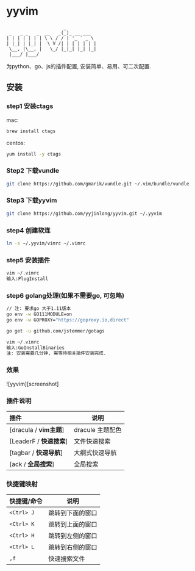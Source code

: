 # yyvim
```
                     _
 _   _ _   _  __   _(_)_ __ ___
| | | | | | | \ \ / / | '_ ` _ \
| |_| | |_| |  \ V /| | | | | | |
 \__, |\__, |   \_/ |_|_| |_| |_|
 |___/ |___/
```

为python、go、js的插件配置, 安装简单、易用、可二次配置.

## 安装

### step1 安装ctags
mac:
```bash
brew install ctags
```

centos:
```bash
yum install -y ctags
```

### Step2 下载vundle
```bash
git clone https://github.com/gmarik/vundle.git ~/.vim/bundle/vundle
```

### Step3 下载yyvim
```bash
git clone https://github.com/yyjinlong/yyvim.git ~/.yyvim
```

### step4 创建软连
```bash
ln -s ~/.yyvim/vimrc ~/.vimrc
```

### step5 安装插件
```bash
vim ~/.vimrc
输入:PlugInstall
```

### step6 golang处理(如果不需要go, 可忽略)
```bash
// 注: 要求go 大于1.11版本
go env -w GO111MODULE=on
go env -w GOPROXY="https://goproxy.io,direct"

go get -u github.com/jstemmer/gotags

vim ~/.vimrc
输入:GoInstallBinaries
注: 安装需要几分钟, 需等待相关插件安装完成.
```

### 效果

![yyvim][screenshot]

### 插件说明

| 插件                              | 说明                  |
| :---                              | ----                  |
| [dracula / **vim主题**]           | dracule 主题配色      |
| [LeaderF / **快速搜索**]          | 文件快速搜索          |
| [tagbar / **快速导航**]           | 大纲式快速导航        |
| [ack / **全局搜索**]              | 全局搜索              |


### 快捷键映射

| 快捷键/命令                       | 说明                  |
| :---                              | ----                  |
| `<Ctrl> J`                        | 跳转到下面的窗口      |
| `<Ctrl> K`                        | 跳转到上面的窗口      |
| `<Ctrl> H`                        | 跳转到左侧的窗口      |
| `<Ctrl> L`                        | 跳转到右侧的窗口      |
| `,f`                              | 快速搜索文件          |
